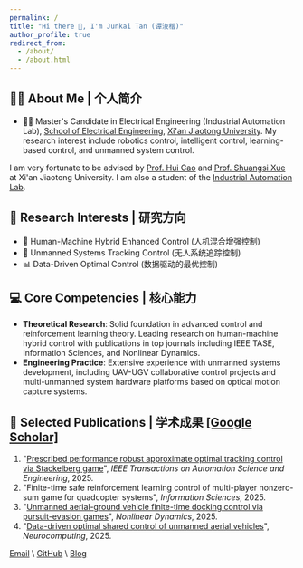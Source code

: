 ```yaml
---
permalink: /
title: "Hi there 👋, I'm Junkai Tan (谭浚楷)"
author_profile: true
redirect_from: 
  - /about/
  - /about.html
---
```



## 👨‍💼 About Me | 个人简介
- 👨‍🎓 Master's Candidate in Electrical Engineering (Industrial Automation Lab), [School of Electrical Engineering](https://ee.xjtu.edu.cn/), [Xi'an Jiaotong University](https://www.xjtu.edu.cn/). My research interest include robotics control, intelligent control, learning-based control, and unmanned system control.
<!-- - 🌐 Personal Website: [tanjunkai2001.github.io](https://tanjunkai2001.github.io) -->

I am very fortunate to be advised by [Prof. Hui Cao](http://gr.xjtu.edu.cn/en/web/huicao) and [Prof. Shuangsi Xue](https://gr.xjtu.edu.cn/en/web/xssxjtu) at Xi'an Jiaotong University. I am also a student of the [Industrial Automation Lab](https://ee.xjtu.edu.cn/szdw/bssds/gyzdhjys.htm).



## 🔬 Research Interests | 研究方向
- 🤖 Human-Machine Hybrid Enhanced Control (人机混合增强控制)
- 🚁 Unmanned Systems Tracking Control (无人系统追踪控制)
- 📊 Data-Driven Optimal Control (数据驱动的最优控制)

## 💻 Core Competencies | 核心能力
- **Theoretical Research**: Solid foundation in advanced control and reinforcement learning theory. Leading research on human-machine hybrid control with publications in top journals including IEEE TASE, Information Sciences, and Nonlinear Dynamics.
- **Engineering Practice**: Extensive experience with unmanned systems development, including UAV-UGV collaborative control projects and multi-unmanned system hardware platforms based on optical motion capture systems.

## 📝 Selected Publications | 学术成果 [[Google Scholar]](https://scholar.google.com/citations?user=KrOQdKAAAAAJ&hl=zh-CN)

1. "[Prescribed performance robust approximate optimal tracking control via Stackelberg game](https://ieeexplore.ieee.org/document/10916718)", *IEEE Transactions on Automation Science and Engineering*, 2025.
2. "Finite-time safe reinforcement learning control of multi-player nonzero-sum game for quadcopter systems", *Information Sciences*, 2025.
3. "[Unmanned aerial-ground vehicle finite-time docking control via pursuit-evasion games](https://link.springer.com/10.1007/s11071-025-11021-6)", *Nonlinear Dynamics*, 2025.
4. "[Data-driven optimal shared control of unmanned aerial vehicles](https://www.sciencedirect.com/science/article/pii/S0925231225001006)", *Neurocomputing*, 2025.


<!-- ## 📫 Contact | 联系方式 -->
[Email](mailto:tanjk@stu.xjtu.edu.cn) \ [GitHub](https://github.com/tanjunkai2001) \ [Blog](https://tanjunkai2001.github.io/blog)

<!-- ## 📫 Contact | 联系方式
- 📧 Email: tanjk@stu.xjtu.edu.cn -->
